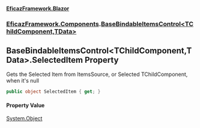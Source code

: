 #### [EficazFramework.Blazor](EficazFrameworkBlazor.md 'EficazFramework Blazor')
### [EficazFramework.Components](EficazFrameworkBlazor.md#EficazFramework.Components 'EficazFramework.Components').[BaseBindableItemsControl&lt;TChildComponent,TData&gt;](EficazFramework.Components/BaseBindableItemsControl_TChildComponent,TData_.md 'EficazFramework.Components.BaseBindableItemsControl<TChildComponent,TData>')

## BaseBindableItemsControl<TChildComponent,TData>.SelectedItem Property

Gets the Selected Item from ItemsSource, or Selected TChildComponent, when it's null

```csharp
public object SelectedItem { get; }
```

#### Property Value
[System.Object](https://docs.microsoft.com/en-us/dotnet/api/System.Object 'System.Object')